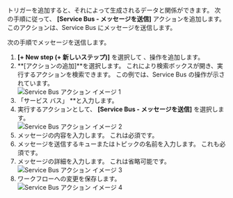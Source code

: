 トリガーを追加すると、それによって生成されるデータと関係ができます。 次の手順に従って、 **[Service Bus - メッセージを送信]** アクションを追加します。 このアクションは、Service Bus にメッセージを送信します。  

次の手順でメッセージを送信します。  

1. **[+ New step (+ 新しいステップ)]** を選択して 、操作を追加します。  
2. **[アクションの追加]**を選択します。 これにより検索ボックスが開き、実行するアクションを検索できます。 この例では、Service Bus の操作が示されています。    
   ![Service Bus アクション イメージ 1](./media/connectors-create-api-servicebus/action-1.png)   
3. 「サービス バス」 **と入力します。  
4. 実行するアクションとして、 **[Service Bus - メッセージを送信]** を選択します。  
   ![Service Bus アクション イメージ 2](./media/connectors-create-api-servicebus/action-2.png)    
5. メッセージの内容を入力します。 これは必須です。  
6. メッセージを送信するキューまたはトピックの名前を入力します。 これも必須です。   
7. メッセージの詳細を入力します。 これは省略可能です。     
   ![Service Bus アクション イメージ 3](./media/connectors-create-api-servicebus/action-3.png)    
8. ワークフローへの変更を保存します。   
   ![Service Bus アクション イメージ 4](./media/connectors-create-api-servicebus/action-4.png)     



<!--HONumber=Nov16_HO3-->


